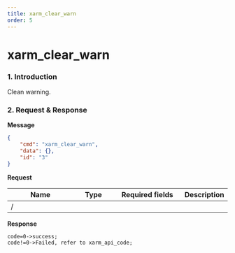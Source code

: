 ```yaml
---
title: xarm_clear_warn
order: 5
---
```

# xarm\_clear\_warn
### 1. Introduction
Clean warning.
### 2. Request & Response
**Message**
```json
{
    "cmd": "xarm_clear_warn",
    "data": {},
    "id": "3"
}
```
**Request**
<table data-full-width="true"><thead><tr><th width="142">Name</th><th width="79">Type</th><th width="144">Required fields</th><th>Description</th></tr></thead><tbody><tr><td>/</td><td></td><td></td><td></td></tr></tbody></table>

**Response**
```
code=0->success;
code!=0->Failed, refer to xarm_api_code;
```
